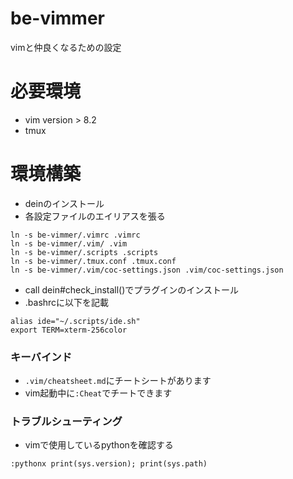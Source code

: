 # be-vimmer
vimと仲良くなるための設定
# 必要環境
- vim version > 8.2
- tmux
# 環境構築
- deinのインストール
- 各設定ファイルのエイリアスを張る
```
ln -s be-vimmer/.vimrc .vimrc 
ln -s be-vimmer/.vim/ .vim
ln -s be-vimmer/.scripts .scripts
ln -s be-vimmer/.tmux.conf .tmux.conf
ln -s be-vimmer/.vim/coc-settings.json .vim/coc-settings.json
```
- call dein#check_install()でプラグインのインストール
- .bashrcに以下を記載
```
alias ide="~/.scripts/ide.sh"
export TERM=xterm-256color 
```
### キーバインド
- `.vim/cheatsheet.md`にチートシートがあります
- vim起動中に`:Cheat`でチートできます

### トラブルシューティング
- vimで使用しているpythonを確認する
```
:pythonx print(sys.version); print(sys.path)
```
